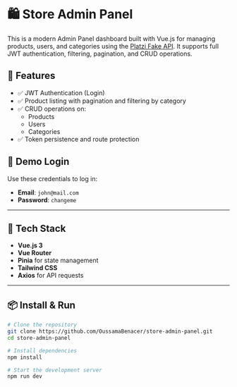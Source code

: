 # 🛍️ Store Admin Panel

This is a modern Admin Panel dashboard built with Vue.js for managing products, users, and categories using the [Platzi Fake API](https://fakeapi.platzi.com/en/rest/products/). It supports full JWT authentication, filtering, pagination, and CRUD operations.

## 🚀 Features

- ✅ JWT Authentication (Login)
- ✅ Product listing with pagination and filtering by category
- ✅ CRUD operations on:
  - Products
  - Users
  - Categories
- ✅ Token persistence and route protection

## 🔐 Demo Login

Use these credentials to log in:

- **Email**: `john@mail.com`  
- **Password**: `changeme`

---

## 🧰 Tech Stack

- **Vue.js 3**
- **Vue Router**
- **Pinia** for state management
- **Tailwind CSS**
- **Axios** for API requests

---

## 📦 Install & Run

```bash
# Clone the repository
git clone https://github.com/OussamaBenacer/store-admin-panel.git
cd store-admin-panel

# Install dependencies
npm install

# Start the development server
npm run dev

